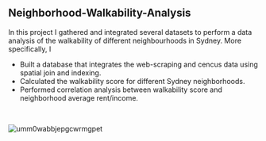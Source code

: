 ## Neighborhood-Walkability-Analysis

In this project I gathered and integrated several datasets to perform a data analysis of the walkability of different neighbourhoods in Sydney. More specifically, I
* Built a database that integrates the web-scraping and cencus data using spatial join and indexing.
* Calculated the walkability score for different Sydney neighborhoods.
* Performed correlation analysis between walkability score and neighborhood average rent/income.

<br/>

![umm0wabbjepgcwrmgpet](https://user-images.githubusercontent.com/46860162/60764092-b3f9ba00-a0c5-11e9-9628-aa43a2f3bec0.png)
